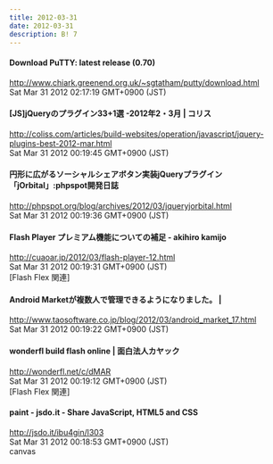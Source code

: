 ```yaml
---
title: 2012-03-31
date: 2012-03-31
description: B! 7
---
```


#### Download PuTTY: latest release (0.70)
http://www.chiark.greenend.org.uk/~sgtatham/putty/download.html<br>
Sat Mar 31 2012 02:17:19 GMT+0900 (JST)<br>


####   [JS]jQueryのプラグイン33+1選 -2012年2・3月 | コリス
http://coliss.com/articles/build-websites/operation/javascript/jquery-plugins-best-2012-mar.html<br>
Sat Mar 31 2012 00:19:45 GMT+0900 (JST)<br>


#### 円形に広がるソーシャルシェアボタン実装jQueryプラグイン「jOrbital」:phpspot開発日誌
http://phpspot.org/blog/archives/2012/03/jqueryjorbital.html<br>
Sat Mar 31 2012 00:19:36 GMT+0900 (JST)<br>


#### Flash Player プレミアム機能についての補足 - akihiro kamijo
http://cuaoar.jp/2012/03/flash-player-12.html<br>
Sat Mar 31 2012 00:19:31 GMT+0900 (JST)<br>
[Flash Flex 関連]


#### Android Marketが複数人で管理できるようになりました。 | 
http://www.taosoftware.co.jp/blog/2012/03/android_market_17.html<br>
Sat Mar 31 2012 00:19:22 GMT+0900 (JST)<br>


#### wonderfl build flash online | 面白法人カヤック
http://wonderfl.net/c/dMAR<br>
Sat Mar 31 2012 00:19:12 GMT+0900 (JST)<br>
[Flash Flex 関連]


#### paint - jsdo.it - Share JavaScript, HTML5 and CSS
http://jsdo.it/ibu4gin/l303<br>
Sat Mar 31 2012 00:18:53 GMT+0900 (JST)<br>
canvas


